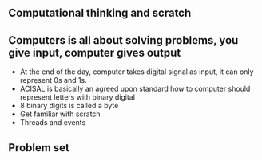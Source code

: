 ## Computational thinking and scratch

## Computers is all about solving problems, you give input, computer gives output

+ At the end of the day, computer takes digital signal as input, it can only represent 0s and 1s.
+ ACISAL is basically an agreed upon standard how to computer should represent letters with binary digital
+ 8 binary digits is called a byte
+ Get familiar with scratch
+ Threads and events

## Problem set
